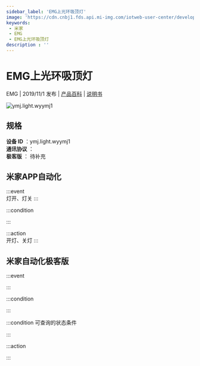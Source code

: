 ```yaml
---
sidebar_label: 'EMG上光环吸顶灯'
image: 'https://cdn.cnbj1.fds.api.mi-img.com/iotweb-user-center/developer_1679047654538O9VkHm9U.png?GalaxyAccessKeyId=AKVGLQWBOVIRQ3XLEW&Expires=9223372036854775807&Signature=AYUpOD+ZdM1Fho/cIaEIq5Qq/hI='
keywords: 
 - 米家
 - EMG
 - EMG上光环吸顶灯
description : ''
---
```

# EMG上光环吸顶灯

EMG | 2019/11/1 发布 | [产品百科](https://home.mi.com/webapp/content/baike/product/index.html?model=ymj.light.wyymj1/) | [说明书](https://home.mi.com/views/introduction.html?model=ymj.light.wyymj1&region=cn)

![ymj.light.wyymj1](https://cdn.cnbj1.fds.api.mi-img.com/iotweb-user-center/developer_1679047654538O9VkHm9U.png?GalaxyAccessKeyId=AKVGLQWBOVIRQ3XLEW&Expires=9223372036854775807&Signature=AYUpOD+ZdM1Fho/cIaEIq5Qq/hI=)

## 规格  
> 
**设备 ID** ：ymj.light.wyymj1  
**通讯协议** ：  
**极客版**  ： 待补充 


## 米家APP自动化  

:::event  
灯开、灯关
:::

:::condition  

:::

:::action   
开灯、关灯
:::

## 米家自动化极客版  

:::event  

:::

:::condition  

:::

:::condition 可查询的状态条件  

:::

:::action  

:::

        
